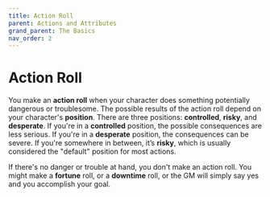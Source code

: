 ```yaml
---
title: Action Roll
parent: Actions and Attributes
grand_parent: The Basics
nav_order: 2
---
```


# Action Roll
You make an **action roll** when your character does something potentially dangerous or troublesome. The possible results of the action roll depend on your character's **position**. There are three positions: **controlled**, **risky**, and **desperate**. If you're in a **controlled** position, the possible consequences are less serious. If you're in a **desperate** position, the consequences can be severe. If you're somewhere in between, it’s **risky**, which is usually considered the "default" position for
most actions.

If there's no danger or trouble at hand, you don't make an action roll. You might make a **fortune** roll, or a **downtime** roll, or the GM will simply say yes and you accomplish your goal.
